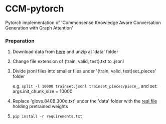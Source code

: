 # CCM-pytorch
Pytorch implementation of 'Commonsense Knowledge Aware Conversation Generation with Graph Attention'



### Preparation

1. Download data from [here](http://coai.cs.tsinghua.edu.cn/hml/dataset/#commonsense) and unzip at 'data' folder

2. Change file extension of {train, valid, test}.txt to .jsonl

3. Divide jsonl files into smaller files under '{train, valid, test}set_pieces' folder

   e.g. `split -l 10000 trainset.jsonl trainset_pieces/piece_`, and set: args.init_chunk_size = 10000

4. Replace 'glove.840B.300d.txt' under the 'data' folder with the [real file](https://nlp.stanford.edu/projects/glove/) holding pretrained weights

5. `pip install -r requirements.txt`

